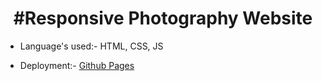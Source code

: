 

<h1 align="center">#Responsive Photography Website</h1>



- Language's used:- HTML, CSS, JS

- Deployment:- [Github Pages](https://salvador001.github.io/photoprobes/)











